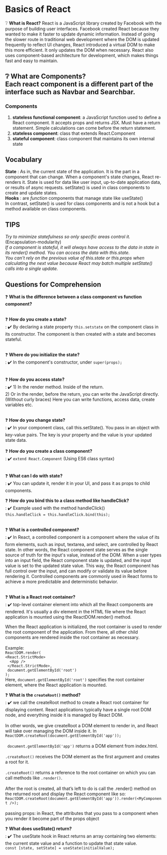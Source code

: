  # Basics of React 
 
 :grey_question: 
 **What is React?**
React is a JavaScript library created by Facebook with the purpose of building user interfaces. Facebook created React because they wanted to make it faster to update dynamic information. Instead of going the slower route in traditional web development where the DOM is updated frequently to reflect UI changes, React introduced a virtual DOM to make this more efficient. It only updates the DOM when necessary. React also uses component-based architecture for development, which makes things fast and easy to maintain. 

 :grey_question: 
 **What are Components?**<BR>
 Each react component is a different part of the interface such as Navbar and Searchbar. 
 ---
 
### Components
1. **stateless functional component**: a JavaScript function used to define a React component. It accepts props and returns JSX. Must have a return statement. Simple calculations can come before the return statement. 
2. **stateless component**: class that extends React.Component
3. **stateful component**: class component that maintains its own internal state

## Vocabulary
**State**
: As in, the current state of the application. It is the part in a component that can change. When a component's state changes, React re-renders it. State is used for data like user input, up-to-date application data, or results of async requests. setState() is used in class components to create and update states. <br>
**Hooks** 
: are *function* components that manage state like useState()<br>In contrast, setState() is used for class components and is not a hook but a method available on class components.

## TIPS
*Try to minimize statefulness so only specific areas control it.* (Encapsulation-modularity)<br>
*If a component is stateful, it will always have access to the data in state in its render() method. You can access the data with this.state.*<br>
*You can't rely on the previous value of this.state or this.props when calculating the next value because React may batch multiple setState() calls into a single update.*<br>

## Questions for Comprehension
:question: **What is the difference between a class component vs function component?** <br><br>

:question: **How do you create a state?** <br>
: :heavy_check_mark: By declaring a state property `this.setstate` on the component class in its constructor. The component is then created with a state and becomes stateful.<br><br>

:question: **Where do you initialize the state?**<br>
: :heavy_check_mark: In the component's constructor, under `super(props);` <br><br>


:question: **How do you access state?** <br>
: :heavy_check_mark: 1) In the render method. Inside of the return. <br>
2) Or in the render, before the return, you can write the JavaScript directly. (Without curly braces) Here you can write functions, access data, create variables etc. <br><br>

:question: **How do you change state?** <br>
: :heavy_check_mark: In your component class, call this.setState(). You pass in an object with key-value pairs. The key is your property and the value is your updated state data. <br><br>
:question: **How do you create a class component?** <br>
: :heavy_check_mark: `extend React.Component` (Using ES6 class syntax)<br><br>

:question: **What can I do with state?** <br>
: :heavy_check_mark: You can update it, render it in your UI, and pass it as props to child components.

:question: **How do you bind this to a class method like handleClick?** <br>
: :heavy_check_mark: Example used with the method handleClick() <br>
`this.handleClick = this.handleClick.bind(this);`<br><br>

:question: **What is a controlled component?** <br>
: :heavy_check_mark:
In React, a controlled component is a component where the value of its form elements, such as input, textarea, and select, are controlled by React state. In other words, the React component state serves as the single source of truth for the input's value, instead of the DOM. When a user types into an input field, the React component state is updated, and the input value is set to the updated state value. This way, the React component has full control over the input, and can modify or validate its value before rendering it. Controlled components are commonly used in React forms to achieve a more predictable and deterministic behavior.<br><br>
 
 :question: **What is a React root container?**<br> 
: :heavy_check_mark: top-level container element into which all the React components are rendered. It's usually a div element in the HTML file where the React application is mounted using the ReactDOM.render() method.
 
 When the React application is initialized, the root container is used to render the root component of the application. From there, all other child components are rendered inside the root container as necessary.<br><br>
Example:<br>
 `ReactDOM.render(`<br>
  `<React.StrictMode>`<br>
  `  <App />`<br>
 ` </React.StrictMode>,`<br>
 ` document.getElementById('root')`<br>
`);`
 <BR>
 Here, `document.getElementById('root')` specifies the root container element, where the React application is mounted.<BR>
 
  
 :question: **What is the `createRoot()` method?** <br>
 : :heavy_check_mark: we call the createRoot method to create a React root container for displaying content. 
  React applications typically have a single root DOM node, and everything inside it is managed by React DOM.
 <BR><BR>
   In other words, we give createRoot a DOM element to render in, and React will take over managing the DOM inside it.
   In `ReactDOM.createRoot(document.getElementById('app'));`<br><BR>
     ` document.getElementById('app')` returns a DOM element from index.html.<br><BR>
`.createRoot()` receives the DOM element as the first argument and creates a root for it.<br><BR>
`.createRoot()` returns a reference to the root container on which you can call methods like `.render()`.<br><BR>
  After the root is created, all that’s left to do is call the .render() method on the returned root and display the React component like so:<BR>
  `ReactDOM.createRoot(document.getElementById('app')).render(<MyComponent />);`<BR><BR>
  passing props:  in React, the attributes that you pass to a component when you render it become part of the props object 
  
   :question: **What does useState() return?**<br>
 : :heavy_check_mark: The useState hook in React returns an array containing two elements: the current state value and a function to update that state value. <br>
  `const [state, setState] = useState(initialValue);`




